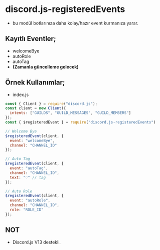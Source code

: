 # discord.js-registeredEvents
- bu modül botlarınıza daha kolay/hazır event kurmanıza yarar.

## Kayıtlı Eventler;
- welcomeBye
- autoRole
- autoTag
- **(Zamanla güncelleme gelecek)**

## Örnek Kullanımlar;
- index.js
```js
const { Client } = require("discord.js");
const client = new Client({
  intents: ["GUILDS", "GUILD_MESSAGES", "GUILD_MEMBERS"]
});
const { $registeredEvent } = require("discord.js-registeredEvents")

// Welcome Bye
$registeredEvent(client, {
  event: "welcomeBye",
  channel: "CHANNEL_ID"
});

// Auto Tag
$registeredEvent(client, {
  event: "autoTag",
  channel: "CHANNEL_ID",
  text: "♡" // tag
});

// Auto Role
$registeredEvent(client, {
  event: "autoRole",
  channel: "CHANNEL_ID",
  role: "ROLE_ID"
});
```

## NOT
- Discord.js V13 destekli.
